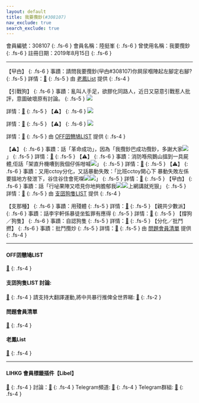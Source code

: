 ```yaml
---
layout: default
title: 我要攬鈔(#308107)
nav_exclude: true
search_exclude: true
---
```


會員編號：308107
{: .fs-6 }
會員名稱：陸挺峯
{: .fs-6 }
曾使用名稱：我要攬鈔
{: .fs-6 }
註冊日期：2019年8月15日
{: .fs-6 }

---

<div class="code-example" markdown="1">

【曱甴】
{: .fs-6 }
事蹟：請問我要攬鈔(曱甴#308107)你屙尿嗰陣起左腳定右腳?
{: .fs-5 }
詳情：[🔗](https://lih.kg/2509419)
{: .fs-5 }
由 [老鳳List](#老鳳list) 提供
{: .fs-4 }

</div>
<div class="code-example" markdown="1">

【引戰狗】
{: .fs-6 }
事蹟：亂叫人手足，欲膠化同路人，近日又惡意引戰惹人批評，意圖破壞原有討論。
{: .fs-5 }
![](https://filedn.eu/l9Hq1YKLkJ4m0VSXcdcfUaJ/LIHKG_on99/on9_jai/308107/308107.1_.png)


詳情：[🔗](https://lih.kg/aMQsKkV)
{: .fs-5 }
【⚠️】
{: .fs-6 }
![](https://filedn.eu/l9Hq1YKLkJ4m0VSXcdcfUaJ/LIHKG_on99/on9_jai/308107/308107.2_.png)


詳情：[🔗](https://lih.kg/aNzapMV)
{: .fs-5 }
【⚠️】
{: .fs-6 }
![](https://filedn.eu/l9Hq1YKLkJ4m0VSXcdcfUaJ/LIHKG_on99/on9_jai/308107/308107.3_.png)


詳情：[🔗](https://lih.kg/aNODPxV)
{: .fs-5 }
由 [OFF囝戇鳩LIST](#off囝戇鳩list) 提供
{: .fs-4 }

</div>
<div class="code-example" markdown="1">

【⚠️】
{: .fs-6 }
事蹟：話「革命成功」，因為「我攬鈔巴成功攬鈔，多謝大家![](https://cdn.lihkg.com/assets/faces/cow/gold.gif) 」
{: .fs-5 }
詳情：[🔗](https://lih.kg/2470418)
{: .fs-5 }
【⚠️】
{: .fs-6 }
事蹟：消防喺飛鵝山搵到一具屍體,佢話「架直升機嘈到我個仔係咁喊![](https://cdn.lihkg.com/assets/faces/pig/nope.gif)」
{: .fs-5 }
詳情：[🔗](https://lih.kg/gRxpzT)
{: .fs-5 }
【⚠️】
{: .fs-6 }
事蹟：又用cctoy分化，又話暴動失敗：「比班cctoy開心下
暴動失敗左係要搵地方發泄下，谷住谷住會死㗎![](https://cdn.lihkg.com/assets/faces/dog/hehe.gif)![](https://cdn.lihkg.com/assets/faces/dog/hehe.gif)」
{: .fs-5 }
詳情：[🔗](https://lih.kg/hcJNiT)
{: .fs-5 }
【曱甴】
{: .fs-6 }
事蹟：話「行咇果陣又唔見你地夠膽郁我![](https://cdn.lihkg.com/assets/faces/dog/hehe.gif)![](https://cdn.lihkg.com/assets/faces/dog/hehe.gif)上網講就兇狠」
{: .fs-5 }
詳情：[🔗](https://lih.kg/aPbuixV)
{: .fs-5 }
由 [支囝狗隻LIST](#支囝狗隻list-討論) 提供
{: .fs-4 }

</div>
<div class="code-example" markdown="1">

【支那種】
{: .fs-6 }
事蹟：用殘體
{: .fs-5 }
詳情：[🔗](https://lih.kg/hCygET)
{: .fs-5 }
【親共少數派】
{: .fs-6 }
事蹟：話李宇軒係暴徒坐監罪有應得
{: .fs-5 }
詳情：[🔗](https://lih.kg/aQJeKpV)
{: .fs-5 }
【撐狗／狗隻】
{: .fs-6 }
事蹟：自認狗隻
{: .fs-5 }
詳情：[🔗](https://lih.kg/aPbuixV)
{: .fs-5 }
【分化／批鬥撚】
{: .fs-6 }
事蹟：批鬥攬炒
{: .fs-5 }
詳情：[🔗](https://lih.kg/2470418)
{: .fs-5 }
由 [問題會員清單](#問題會員清單) 提供
{: .fs-4 }

</div>

---

#### OFF囝戇鳩LIST
[🔗](https://bit.ly/lihkg_on9_list)
{: .fs-4 }
#### 支囝狗隻LIST 討論: 
[🔗](https://lih.kg/2908480)
{: .fs-4 }
請支持大翻譯運動,將中共暴行推俾全世界睇: [🔗](https://twitter.com/tgtm_official)
{: .fs-2 }
#### 問題會員清單
[🔗](https://github.com/V4KFDgEw8T/rccnmlhnzv)
{: .fs-4 }
#### 老鳳List
[🔗](https://lihkg.com/thread/2808424)
{: .fs-4 }

---

#### LIHKG 會員標籤插件【Libel】
[🔗](https://kitce.github.io/libel)
{: .fs-4 }
討論：[🔗](https://lih.kg/2841778)
{: .fs-4 }
Telegram頻道: [🔗](https://t.me/LibelOfficialChannel)
{: .fs-4 }
Telegram群組: [🔗](https://t.me/LibelOfficialGroup)
{: .fs-4 }
